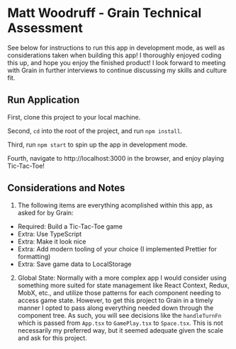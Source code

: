 # Matt Woodruff - Grain Technical Assessment

See below for instructions to run this app in development mode, as well as considerations taken when building this app! I thoroughly enjoyed coding this up, and hope you enjoy the finished product! I look forward to meeting with Grain in further interviews to continue discussing my skills and culture fit.

## Run Application

First, clone this project to your local machine.

Second, `cd` into the root of the project, and run `npm install`.

Third, run `npm start` to spin up the app in development mode.

Fourth, navigate to http://localhost:3000 in the browser, and enjoy playing Tic-Tac-Toe!

## Considerations and Notes

1. The following items are everything acomplished within this app, as asked for by Grain:

-   Required: Build a Tic-Tac-Toe game
-   Extra: Use TypeScript
-   Extra: Make it look nice
-   Extra: Add modern tooling of your choice (I implemented Prettier for formatting)
-   Extra: Save game data to LocalStorage

2. Global State: Normally with a more complex app I would consider using something more suited for state management like React Context, Redux, MobX, etc., and utilize those patterns for each component needing to access game state. However, to get this project to Grain in a timely manner I opted to pass along everything needed down through the component tree. As such, you will see decisions like the `handleTurnFn` which is passed from `App.tsx` to `GamePlay.tsx` to `Space.tsx`. This is not necessarily my preferred way, but it seemed adequate given the scale and ask for this project.
